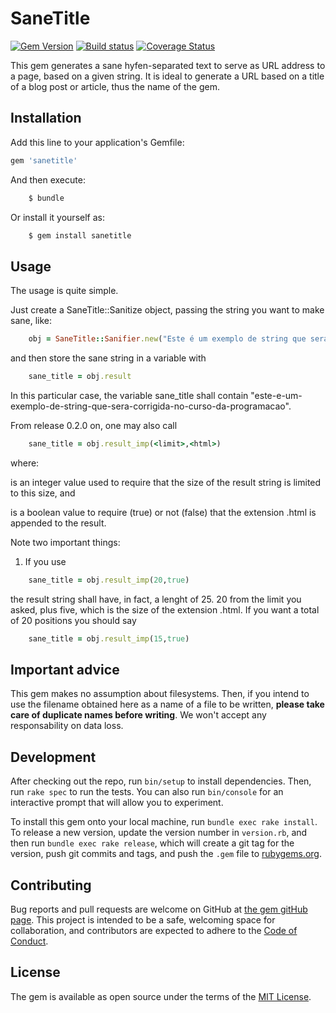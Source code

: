 # SaneTitle

[![Gem Version](https://badge.fury.io/rb/sanetitle.svg)](https://badge.fury.io/rb/sanetitle)
[![Build status](https://travis-ci.org/EdDeAlmeidaJr/sanetitle.svg?branch=master)](https://travis-ci.org/EdDeAlmeidaJr/sanetitle.svg?branch=master)
[![Coverage Status](https://coveralls.io/repos/github/EdDeAlmeidaJr/sanetitle/badge.svg?branch=master)](https://coveralls.io/github/EdDeAlmeidaJr/sanetitle?branch=master)


This gem generates a sane hyfen-separated text to serve as URL address to a page, based on a given string. It is ideal to generate a URL based on a title of a blog post or article, thus the name of the gem.

## Installation

Add this line to your application's Gemfile:

```ruby
gem 'sanetitle'
```

And then execute:

```bash
    $ bundle
```

Or install it yourself as:

```bash
    $ gem install sanetitle
```

## Usage

The usage is quite simple. 

Just create a SaneTitle::Sanitize object, passing the string you want to make sane, like:

```ruby
    obj = SaneTitle::Sanifier.new("Este é um exemplo de string que será corrigida no curso da programação")
```

and then store the sane string in a variable with

```ruby
    sane_title = obj.result
```

In this particular case, the variable sane_title shall contain "este-e-um-exemplo-de-string-que-sera-corrigida-no-curso-da-programacao".

From release 0.2.0 on, one may also call

```ruby
    sane_title = obj.result_imp(<limit>,<html>)
```

where:

<limit> is an integer value used to require that the size of the result string is limited to this size, and
<html> is a boolean value to require (true) or not (false) that the extension .html is appended to the result.

Note two important things:

1) If you use

```ruby
    sane_title = obj.result_imp(20,true)
```

the result string shall have, in fact, a lenght of 25. 20 from the limit you asked, plus five, which is the size of the extension .html. If you want a total of 20 positions you should say

```ruby
    sane_title = obj.result_imp(15,true)
```

## Important advice

This gem makes no assumption about filesystems. Then, if you intend to use the filename obtained here as a name of a file to be written, **please take care of duplicate names before writing**. We won't accept any responsability on data loss.

## Development

After checking out the repo, run `bin/setup` to install dependencies. Then, run `rake spec` to run the tests. You can also run `bin/console` for an interactive prompt that will allow you to experiment.

To install this gem onto your local machine, run `bundle exec rake install`. To release a new version, update the version number in `version.rb`, and then run `bundle exec rake release`, which will create a git tag for the version, push git commits and tags, and push the `.gem` file to [rubygems.org](https://rubygems.org).

## Contributing

Bug reports and pull requests are welcome on GitHub at [the gem gitHub page](https://github.com/EdDeAlmeidaJr/sanetitle). This project is intended to be a safe, welcoming space for collaboration, and contributors are expected to adhere to the [Code of Conduct](https://github.com/EdDeAlmeidaJr/sanetitle/blob/master/CODE_OF_CONDUCT.md).


## License

The gem is available as open source under the terms of the [MIT License](http://opensource.org/licenses/MIT).

